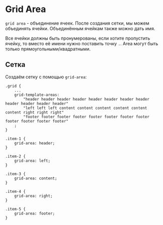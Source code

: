 # Grid Area
`grid area` - объединение ячеек. После создания сетки, мы можем объединять ячейки. Объединённым ячейкам также можно дать имя.

Все ячейки должны быть пронумерованы, если хотите пропустить ячейку, то вместо её имени нужно поставить точку `.`. Area могут быть только прямоугольными/квадратными.

## Сетка
Создаём сетку с помощью `grid-area`:

    .grid {
        ...
        grid-template-areas:
            "header header header header header header header header header header header header"
            "left left left content content content content content content right right right"
            "footer footer footer footer footer footer footer footer footer footer footer footer"
        ;
    }

    .item-1 {
        grid-area: header;
    }

    .item-2 {
        grid-area: left;
    }

    .item-3 {
        grid-area: content;
    }

    .item-4 {
        grid-area: right;
    }

    .item-5 {
        grid-area: footer;
    }
